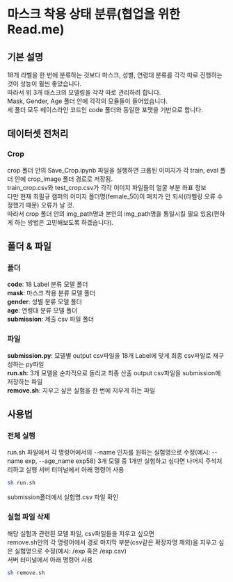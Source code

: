# 마스크 착용 상태 분류(협업을 위한 Read.me)
## 기본 설명
18개 라벨을 한 번에 분류하는 것보다 마스크, 성별, 연령대 분류를 각각 따로 진행하는 것이 성능이 훨씬 좋았습니다.  
따라서 위 3개 태스크의 모델링을 각각 따로 관리하려 합니다.  
Mask, Gender, Age 폴더 안에 각각의 모듈들이 들어있습니다.  
세 폴더 모두 베이스라인 코드인 code 폴더와 동일한 포맷을 기반으로 합니다.

## 데이터셋 전처리
### Crop
crop 폴더 안의 Save_Crop.ipynb 파일을 실행하면 크롭된 이미지가 각 train, eval 폴더 안에 crop_image 폴더 경로로 저장됨.  
train_crop.csv와 test_crop.csv가 각각 이미지 파일들의 얼굴 부분 좌표 정보  
다만 현재 최필규 캠퍼의 이미지 폴더명(female_50)이 매치가 안 되서(라벨링 오류 수정했기 때문) 오류가 날 것.  
따라서 crop 폴더 안의 img_path명과 본인의 img_path명을 통일시킬 필요 있음(편하게 하는 방법은 고민해보도록 하겠습니다).

## 폴더 & 파일
### 폴더
**code**: 18 Label 분류 모델 폴더  
**mask**: 마스크 착용 분류 모델 폴더  
**gender**: 성별 분류 모델 폴더  
**age**: 연령대 분류 모델 폴더  
**submission**: 제출 csv 파일 폴더  
### 파일
**submission.py**: 모델별 output csv파일을 18개 Label에 맞게 최종 csv파일로 재구성하는 py파일  
**run.sh**: 3개 모델을 순차적으로 돌리고 최종 산출 output csv파일을 submission에 저장하는 파일  
**remove.sh**: 지우고 싶은 실험을 한 번에 지우게 하는 파일  
  
## 사용법
### 전체 실행
run.sh 파일에서 각 명령어에서의 --name 인자를 원하는 실험명으로 수정(예시: --name exp, --age_name exp58) 
3개 모델 중 1개만 실험하고 싶다면 나머지 주석처리하고 실행
서버 터미널에서 아래 명령어 사용
```bash
sh run.sh
```
submission폴더에서 실험명.csv 파일 확인  
### 실험 파일 삭제
해당 실험과 관련된 모델 파일, csv파일들을 지우고 싶으면  
remove.sh안의 각 명령어에서 경로 마지막 부분(csv같은 확장자명 제외)을 지우고 싶은 실험명으로 수정(예시: /exp 혹은 /exp.csv)  
서버 터미널에서 아래 명령어 사용
```bash
sh remove.sh
```

